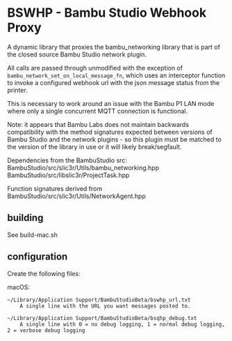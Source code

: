 # BSWHP - Bambu Studio Webhook Proxy

A dynamic library that proxies the bambu_networking library that is part of the closed source Bambu Studio network plugin.  

All calls are passed through unmodified with the exception of `bambu_network_set_on_local_message_fn`, which uses an interceptor
function to invoke a configured webhook url with the json message status from the printer.

This is necessary to work around an issue with the Bambu P1 LAN mode where only a single concurrent MQTT connection is functional.

Note: it appears that Bambu Labs does not maintain backwards compatibility with the method signatures expected between versions
of Bambu Studio and the network plugins - so this plugin must be matched to the version of the library in use or it will likely break/segfault.
 
Dependencies from the BambuStudio src:
  BambuStudio/src/slic3r/Utils/bambu_networking.hpp
  BambuStudio/src/libslic3r/ProjectTask.hpp
  
Function signatures derived from BambuStudio/src/slic3r/Utils/NetworkAgent.hpp


## building

See build-mac.sh


## configuration

Create the following files:

macOS:

```
~/Library/Application Support/BambuStudioBeta/bswhp_url.txt
	A single line with the URL you want messages posted to.

~/Library/Application Support/BambuStudioBeta/bsqhp_debug.txt
	A single line with 0 = no debug logging, 1 = normal debug logging, 2 = verbose debug logging

```



